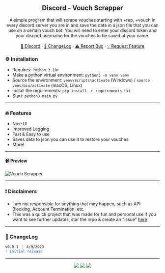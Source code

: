 <div align="center">
 
  <h2 align="center">Discord - Vouch Scrapper</h2>
  <p align="center">
    A simple program that will scrape vouches starting with +rep, +vouch in every discord server you are in and save the data in a json file that you can use on a certain vouch bot. You will need to enter your discord token and your discord username for the vouches to be saved at your name.
    <br />
    <br />
    <a href="https://discord.gg/bestnitro">💬 Discord</a>
    ·
    <a href="https://github.com/sexfrance/Vouch-Scrapper#-changelog">📜 ChangeLog</a>
    ·
    <a href="https://github.com/sexfrance/Vouch-Scrapper/issues">⚠️ Report Bug</a>
    ·
    <a href="https://github.com/sexfrance/Vouch-Scrapper/issues">💡 Request Feature</a>
  </p>
</div>

### ⚙️ Installation

- Requires: `Python 3.10+`
- Make a python virtual environment: `python3 -m venv venv`
- Source the environment: `venv\Scripts\activate` (Windows) / `source venv/bin/activate` (macOS, Linux)
- Install the requirements: `pip install -r requirements.txt`
- Start: `python3 main.py`

---

### 🔥 Features
- Nice UI
- Improved Logging
- Fast & Easy to use
- Saves data to json you can use it to restore your vouches.
- More!

---
#### 📹 Preview

![Vouch Scrapper](https://i.imgur.com/KoLLorm.png)

---
### ❗ Disclaimers

- I am not responsible for anything that may happen, such as API Blocking, Account Termination, etc.
- This was a quick project that was made for fun and personal use if you want to see further updates, star the repo & create an "issue" [here](https://github.com/sexfrance/Vouch-Scrapper/issues/)

---

### 📜 ChangeLog

```diff
v0.0.1 ⋮ 4/9/2023
! Initial release
```

---

<p align="center">
  <img src="https://img.shields.io/github/license/sexfrance/Vouch-Scrapper.svg?style=for-the-badge&labelColor=black&color=f429ff&logo=IOTA"/>
  <img src="https://img.shields.io/github/stars/sexfrance/Vouch-Scrapper.svg?style=for-the-badge&labelColor=black&color=f429ff&logo=IOTA"/>
  <img src="https://img.shields.io/github/languages/top/sexfrance/Vouch-Scrapper.svg?style=for-the-badge&labelColor=black&color=f429ff&logo=python"/>
</p>
